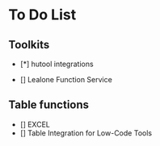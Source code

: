# To Do List

## Toolkits

- [*] hutool integrations

- [] Lealone Function Service

## Table functions

- [] EXCEL
- [] Table Integration for Low-Code Tools